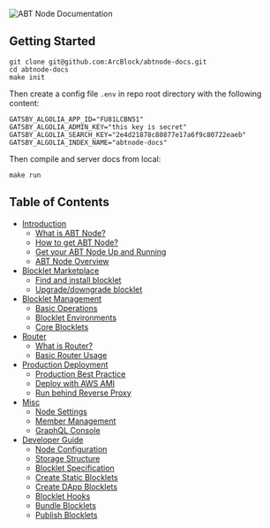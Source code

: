 ![ABT Node Documentation](https://www.arcblock.io/.netlify/functions/badge/?text=ABT%20Node%20Documentation)

## Getting Started

```shell
git clone git@github.com:ArcBlock/abtnode-docs.git
cd abtnode-docs
make init
```

Then create a config file `.env` in repo root directory with the following content:

```shell
GATSBY_ALGOLIA_APP_ID="FU81LCBN51"
GATSBY_ALGOLIA_ADMIN_KEY="this key is secret"
GATSBY_ALGOLIA_SEARCH_KEY="2e4d21878c80877e17a6f9c80722eaeb"
GATSBY_ALGOLIA_INDEX_NAME="abtnode-docs"
```

Then compile and server docs from local:

```shell
make run
```

## Table of Contents

- [Introduction](./src/introduction)
  - [What is ABT Node?](./src/introduction/what-is-abt-node)
  - [How to get ABT Node?](./src/introduction/how-to-get-abtnode)
  - [Get your ABT Node Up and Running](./src/introduction/setup-your-abt-node)
  - [ABT Node Overview](./src/introduction/abtnode-overview)
- [Blocklet Marketplace](./src/marketplace)
  - [Find and install blocklet](./src/marketplace/find-and-install)
  - [Upgrade/downgrade blocklet](./src/marketplace/upgrade-downgrade)
- [Blocklet Management](./src/blocklet)
  - [Basic Operations](./src/blocklet/basic-operations)
  - [Blocklet Environments](./src/blocklet/environments)
  - [Core Blocklets](./src/blocklet/core-blocklets)
- [Router](./src/router)
  - [What is Router?](./src/router/what-is-router)
  - [Basic Router Usage](./src/router/basic-usage)
- [Production Deployment](./src/deployment)
  - [Production Best Practice](./src/deployment/best-practice)
  - [Deploy with AWS AMI](./src/deployment/form-aws-ami)
  - [Run behind Reverse Proxy](./src/deployment/behind-reverse-proxy)
- [Misc](./src/misc)
  - [Node Settings](./src/misc/node-settings)
  - [Member Management](./src/misc/member-management)
  - [GraphQL Console](./src/misc/graphql-console)
- [Developer Guide](./src/developer)
  - [Node Configuration](./src/developer/configuration)
  - [Storage Structure](./src/developer/storage-structure)
  - [Blocklet Specification](./src/developer/blocklet-spec)
  - [Create Static Blocklets](./src/developer/static-blocklets)
  - [Create DApp Blocklets](./src/developer/dapp-blocklets)
  - [Blocklet Hooks](./src/developer/blocklet-hooks)
  - [Bundle Blocklets](./src/developer/bundle-blocklets)
  - [Publish Blocklets](./src/developer/publish-blocklets)
